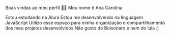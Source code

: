 Boas vindas ao meu perfil 💙💙
Meu nome é Ana Carolina

Estou estudando na Alura
Estou me desenvolvendo na linguagem JavaScript
Utilizo esse espaço para minha organização e compartilhamento dos meu projetos desenvolvidos
Não gosto do Bolsonaro e nem do lula :)
